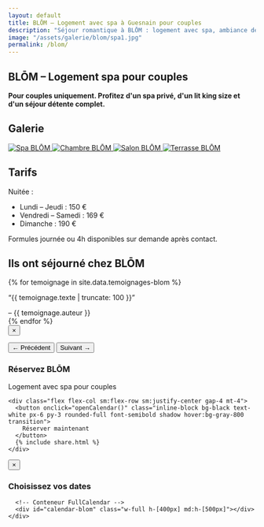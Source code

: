 ```yaml
---
layout: default
title: BLŌM – Logement avec spa à Guesnain pour couples
description: "Séjour romantique à BLŌM : logement avec spa, ambiance détente et intimité assurée."
image: "/assets/galerie/blom/spa1.jpg"
permalink: /blom/
---
```


<div class="bg-gray-100 min-h-screen px-6 py-8 text-center flex flex-col">

  <!-- SECTION ACCUEIL -->
  <section id="accueil" class="mb-12 max-w-3xl mx-auto">
    <h1 class="text-5xl font-extrabold mb-6 text-gray-900">BLŌM – Logement spa pour couples</h1>
    <p class="text-xl text-gray-800 max-w-xl mx-auto">
      <strong>Pour couples uniquement. Profitez d'un spa privé, d'un lit king size et d'un séjour détente complet.</strong>
    </p>
  </section>

  <!-- SECTION GALERIE -->
  <section id="galerie" class="mb-12 max-w-5xl mx-auto">
    <h2 class="text-3xl font-semibold mb-8 text-gray-900">Galerie</h2>
    <div class="flex flex-wrap justify-center gap-6">
      <a href="{{ site.baseurl }}/assets/galerie/blom/spa1.jpg" data-lightbox="blom" data-title="Spa BLŌM" class="block rounded-lg shadow-lg overflow-hidden w-64 hover:scale-105 transition-transform">
        <img src="{{ site.baseurl }}/assets/galerie/blom/spa1.jpg" alt="Spa BLŌM" class="w-full h-40 object-cover" />
      </a>
      <a href="{{ site.baseurl }}/assets/galerie/blom/chambre.jpg" data-lightbox="blom" data-title="Chambre BLŌM" class="block rounded-lg shadow-lg overflow-hidden w-64 hover:scale-105 transition-transform">
        <img src="{{ site.baseurl }}/assets/galerie/blom/chambre.jpg" alt="Chambre BLŌM" class="w-full h-40 object-cover" />
      </a>
      <a href="{{ site.baseurl }}/assets/galerie/blom/salon.jpg" data-lightbox="blom" data-title="Salon BLŌM" class="block rounded-lg shadow-lg overflow-hidden w-64 hover:scale-105 transition-transform">
        <img src="{{ site.baseurl }}/assets/galerie/blom/salon.jpg" alt="Salon BLŌM" class="w-full h-40 object-cover" />
      </a>
      <a href="{{ site.baseurl }}/assets/galerie/blom/terrasse.jpg" data-lightbox="blom" data-title="Terrasse BLŌM" class="block rounded-lg shadow-lg overflow-hidden w-64 hover:scale-105 transition-transform">
        <img src="{{ site.baseurl }}/assets/galerie/blom/terrasse.jpg" alt="Terrasse BLŌM" class="w-full h-40 object-cover" />
      </a>
    </div>
  </section>

  <!-- SECTION TARIFS -->
  <section id="tarifs" class="mb-12 max-w-3xl mx-auto text-left px-4">
    <h2 class="text-3xl font-semibold mb-6 text-gray-900">Tarifs</h2>
    <p class="text-xl">
      Nuitée : 
      <ul class="list-disc ml-6 mt-2">
        <li>Lundi – Jeudi : 150 €</li>
        <li>Vendredi – Samedi : 169 €</li>
        <li>Dimanche : 190 €</li>
      </ul>
    </p>
    <p class="mt-3 italic text-sm text-gray-600">
      Formules journée ou 4h disponibles sur demande après contact.
    </p>
  </section>

  <!-- Bloc témoignages -->
  <div class="mt-20">
    <h2 class="text-2xl font-bold text-center mb-6">Ils ont séjourné chez BLŌM</h2>
    <div class="relative max-w-3xl mx-auto overflow-hidden">
      <div id="carousel" class="flex transition-transform duration-700">
        {% for temoignage in site.data.temoignages-blom %}
          <div class="min-w-full px-4 cursor-pointer" onclick="openModal({{ forloop.index0 }})">
            <p class="italic text-lg truncate">“{{ temoignage.texte | truncate: 100 }}”</p>
            <span class="block mt-2 text-sm text-gray-400">– {{ temoignage.auteur }}</span>
          </div>
        {% endfor %}
      </div>
    </div>
  </div>

  <!-- Modal témoignage -->
  <div id="testimonialModal" class="fixed inset-0 bg-black bg-opacity-80 hidden items-center justify-center z-50 px-4">
    <div class="bg-white text-black max-w-xl p-6 rounded-xl relative">
      <button onclick="closeModal()" class="absolute top-2 right-4 text-2xl font-bold text-gray-600">&times;</button>
      <p id="modalText" class="text-lg leading-relaxed mb-4"></p>
      <div class="flex justify-between mt-4">
        <button onclick="prevTestimonial()" class="text-sm font-semibold text-blue-600 hover:underline">&larr; Précédent</button>
        <button onclick="nextTestimonial()" class="text-sm font-semibold text-blue-600 hover:underline">Suivant &rarr;</button>
      </div>
    </div>
  </div>

  <!-- Appel à l'action : Réserver BLŌM -->
  <div class="mt-16 bg-white text-black py-6 px-4 text-center rounded-xl shadow-xl animate-fadeIn delay-600 max-w-4xl mx-auto">
    <h3 class="text-2xl font-bold mb-2">Réservez BLŌM</h3>
    <p class="mb-4">Logement avec spa pour couples</p>

    <div class="flex flex-col sm:flex-row sm:justify-center gap-4 mt-4">
      <button onclick="openCalendar()" class="inline-block bg-black text-white px-6 py-3 rounded-full font-semibold shadow hover:bg-gray-800 transition">
        Réserver maintenant
      </button>
      {% include share.html %}
    </div>
  </div>

  <!-- Modal calendrier BLŌM -->
  <div id="calendarModal" class="fixed inset-0 bg-black bg-opacity-80 hidden items-center justify-center z-50 px-4" onclick="closeCalendar(event)">
    <div class="bg-white rounded-xl shadow-xl relative w-full max-w-4xl mx-auto p-4" onclick="event.stopPropagation()">
      <button onclick="closeCalendar()" class="absolute top-2 right-4 text-2xl font-bold text-gray-600 hover:text-black">&times;</button>
      <h3 class="text-xl font-bold text-center mt-2 mb-4">Choisissez vos dates</h3>

      <!-- Conteneur FullCalendar -->
      <div id="calendar-blom" class="w-full h-[400px] md:h-[500px]"></div>
    </div>
  </div>

  <!-- FullCalendar CSS & JS -->
  <link href="https://cdn.jsdelivr.net/npm/fullcalendar@6.1.11/index.global.min.css" rel="stylesheet">
  <script src="https://cdn.jsdelivr.net/npm/fullcalendar@6.1.11/index.global.min.js"></script>

  <!-- Script calendrier BLŌM -->
  <script>
    let calendarInitialized = false;

    async function openCalendar() {
      const modal = document.getElementById("calendarModal");
      modal.classList.remove("hidden");
      modal.classList.add("flex");

      if (!calendarInitialized) {
        const calendarEl = document.getElementById("calendar-blom");

        const calendar = new FullCalendar.Calendar(calendarEl, {
          initialView: 'dayGridMonth',
          locale: 'fr',
          height: "auto",
          contentHeight: 500,
          aspectRatio: 1.35,
          events: "https://calendar-proxy-production-231c.up.railway.app/api/calendar?source=BLOM",
          eventDisplay: 'background',
          eventColor: '#ff4d4d'
        });

        calendar.render();
        calendarInitialized = true;
      }
    }

    function closeCalendar(event) {
      if (!event || event.target.id === "calendarModal") {
        const modal = document.getElementById("calendarModal");
        modal.classList.add("hidden");
        modal.classList.remove("flex");
      }
    }
  </script>

  <!-- Script témoignages BLŌM -->
  <script>
    let currentIndex = 0;
    const fullTestimonials = [
      {% for temoignage in site.data.temoignages-blom %}
        "{{ temoignage.texte | strip_newlines | escape }}",
      {% endfor %}
    ];

    function openModal(i) {
      currentIndex = i;
      updateModalText();
      document.getElementById("testimonialModal").classList.remove("hidden");
      document.getElementById("testimonialModal").classList.add("flex");
    }
    function closeModal() {
      document.getElementById("testimonialModal").classList.add("hidden");
      document.getElementById("testimonialModal").classList.remove("flex");
    }
    function updateModalText() {
      document.getElementById("modalText").innerText = fullTestimonials[currentIndex];
    }
    function prevTestimonial() {
      currentIndex = (currentIndex - 1 + fullTestimonials.length) % fullTestimonials.length;
      updateModalText();
    }
    function nextTestimonial() {
      currentIndex = (currentIndex + 1) % fullTestimonials.length;
      updateModalText();
    }

    // Carrousel auto
    const carousel = document.getElementById("carousel");
    const totalItems = {{ site.data.temoignages-blom | size }};
    let carouselIndex = 0;
    function showCarouselSlide(index) {
      const offset = -index * 100;
      carousel.style.transform = `translateX(${offset}%)`;
    }
    setInterval(() => {
      carouselIndex = (carouselIndex + 1) % totalItems;
      showCarouselSlide(carouselIndex);
    }, 4000);
  </script>
</div>

